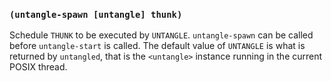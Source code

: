 
### `(untangle-spawn [untangle] thunk)`

Schedule `THUNK` to be executed by `UNTANGLE`. `untangle-spawn` can be
called before `untangle-start` is called. The default value of
`UNTANGLE` is what is returned by `untangled`, that is the
`<untangle>` instance running in the current POSIX thread.
